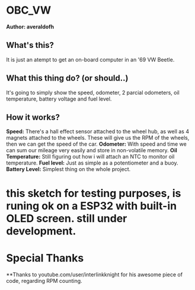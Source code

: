 # OBC_VW
**Author: averaldofh**

## What's this?
It is just an atempt to get an on-board computer in an '69 VW Beetle.

## What this thing do? (or should..)
It's going to simply show the speed, odometer, 2 parcial odometers, oil temperature, battery voltage and fuel level.

## How it works?
**Speed:** There's a hall effect sensor attached to the wheel hub, as well as 4 magnets attached to the wheels. These will give us the RPM of the wheels, then we can get the speed of the car.
**Odometer:** With speed and time we can sum our mileage very easily and store in non-volatile memory.
**Oil Temperature:** Still figuring out how i will attach an NTC to monitor oil temperature.
**Fuel level:** Just as simple as a potentiometer and a buoy.
**Battery Level:** Simplest thing on the whole project.

# this sketch for testing purposes, is runing ok on a ESP32 with built-in OLED screen. still under development.

# Special Thanks
**Thanks to youtube.com/user/interlinkknight for his awesome piece of code, regarding RPM counting.
